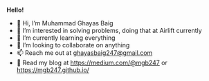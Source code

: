 <b>Hello!</b>

- 👋 Hi, I’m Muhammad Ghayas Baig
- 👀 I’m interested in solving problems, doing that at Airlift currently
- 🌱 I’m currently learning everything
- 💞️ I’m looking to collaborate on anything
- 📫 Reach me out at ghayasbaig247@gmail.com
- 📕 Read my blog at https://medium.com/@mgb247 or https://mgb247.github.io/

<!-- <b>Some interesting facts about me</b> -->
<!-- 
[![Top Langs](https://github-readme-stats-ih7ciew4c-mgb247.vercel.app/api/top-langs?username=mgb247&hide=java&langs_count=8&bg_color=45,c31432,240b36&show_icons=true&border_radius=10&hide_border=true&icon_color=fff&title_color=fff&text_color=fff&layout=compact)](https://github.com/anuraghazra/github-readme-stats)

[![My GitHub stats](https://github-readme-stats-ih7ciew4c-mgb247.vercel.app/api?username=mgb247&count_private=true&hide=stars&theme=dark&show_icons=true&border_radius=10&hide_border=true&icon_color=fff&bg_color=45,c31432,240b36&text_color=fff&custom_title=My%20Stats)](https://github.com/anuraghazra/github-readme-stats) -->


<!---
MGB247/MGB247 is a ✨ special ✨ repository because its `README.md` (this file) appears on your GitHub profile.
You can click the Preview link to take a look at your changes.
--->
